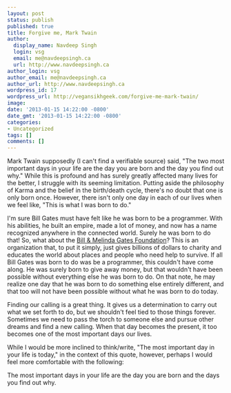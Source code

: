 ```yaml
---
layout: post
status: publish
published: true
title: Forgive me, Mark Twain
author:
  display_name: Navdeep Singh
  login: vsg
  email: me@navdeepsingh.ca
  url: http://www.navdeepsingh.ca
author_login: vsg
author_email: me@navdeepsingh.ca
author_url: http://www.navdeepsingh.ca
wordpress_id: 17
wordpress_url: http://vegansikhgeek.com/forgive-me-mark-twain/
image: 
date: '2013-01-15 14:22:00 -0800'
date_gmt: '2013-01-15 14:22:00 -0800'
categories:
- Uncategorized
tags: []
comments: []
---
```

<p>Mark Twain supposedly (I can't find a verifiable source) said, "The two most important days in your life are the day you are born and the day you find out why." While this is profound and has surely greatly affected many lives for the better, I struggle with its seeming limitation. Putting aside the philosophy of Karma and the belief in the birth/death cycle, there's no doubt that one is only born once. However, there isn't only one day in each of our lives when we feel like, "This is what I was born to do."</p>
<p>I'm sure Bill Gates must have felt like he was born to be a programmer. With his abilities, he built an empire, made a lot of money, and now has a name recognized anywhere in the connected world. Surely he was born to do that! So, what about the <a href="http://www.gatesfoundation.org" target="_blank">Bill &amp; Melinda Gates Foundation</a>? This is an organization that, to put it simply, just gives billions of dollars to charity and educates the world about places and people who need help to survive. If all Bill Gates was born to do was be a programmer, this couldn't have come along. He was surely born to give away money, but that wouldn't have been possible without everything else he was born to do. On that note, he may realize one day that he was born to do something else entirely different, and that too will not have been possible without what he was born to do today.</p>
<p>Finding our calling is a great thing. It gives us a determination to carry out what we set forth to do, but we shouldn't feel tied to those things forever. Sometimes we need to pass the torch to someone else and pursue other dreams and find a new calling. When that day becomes the present, it too becomes one of the most important days our lives.</p>
<p>While I would be more inclined to think/write, "The most important day in your life is today," in the context of this quote, however, perhaps I would feel more comfortable with the following:</p>
<p>The most important days in your life are the day you are born and the days you find out why.</p>
